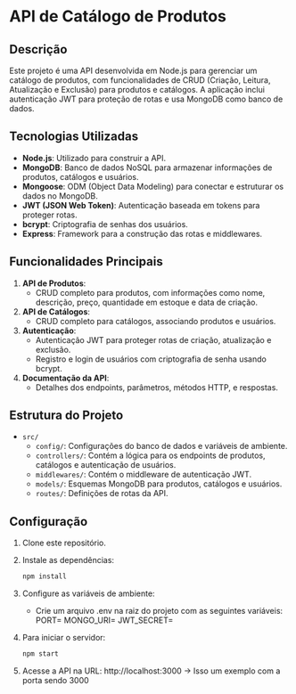 # API de Catálogo de Produtos

## Descrição

Este projeto é uma API desenvolvida em Node.js para gerenciar um catálogo de produtos, com funcionalidades de CRUD (Criação, Leitura, Atualização e Exclusão) para produtos e catálogos. A aplicação inclui autenticação JWT para proteção de rotas e usa MongoDB como banco de dados.

## Tecnologias Utilizadas

- **Node.js**: Utilizado para construir a API.
- **MongoDB**: Banco de dados NoSQL para armazenar informações de produtos, catálogos e usuários.
- **Mongoose**: ODM (Object Data Modeling) para conectar e estruturar os dados no MongoDB.
- **JWT (JSON Web Token)**: Autenticação baseada em tokens para proteger rotas.
- **bcrypt**: Criptografia de senhas dos usuários.
- **Express**: Framework para a construção das rotas e middlewares.
  
## Funcionalidades Principais

1. **API de Produtos**:
   - CRUD completo para produtos, com informações como nome, descrição, preço, quantidade em estoque e data de criação.
2. **API de Catálogos**:
   - CRUD completo para catálogos, associando produtos e usuários.
3. **Autenticação**:
   - Autenticação JWT para proteger rotas de criação, atualização e exclusão.
   - Registro e login de usuários com criptografia de senha usando bcrypt.
4. **Documentação da API**:
   - Detalhes dos endpoints, parâmetros, métodos HTTP, e respostas.

## Estrutura do Projeto

- `src/`
  - `config/`: Configurações do banco de dados e variáveis de ambiente.
  - `controllers/`: Contém a lógica para os endpoints de produtos, catálogos e autenticação de usuários.
  - `middlewares/`: Contém o middleware de autenticação JWT.
  - `models/`: Esquemas MongoDB para produtos, catálogos e usuários.
  - `routes/`: Definições de rotas da API.

## Configuração

1. Clone este repositório.

2. Instale as dependências:
   ```bash
   npm install

3. Configure as variáveis de ambiente:
   - Crie um arquivo .env na raiz do projeto com as seguintes variáveis:
      PORT=
      MONGO_URI=
      JWT_SECRET=

4. Para iniciar o servidor:
   ```bash
   npm start

5. Acesse a API na URL: http://localhost:3000 -> Isso um exemplo com a porta sendo 3000
